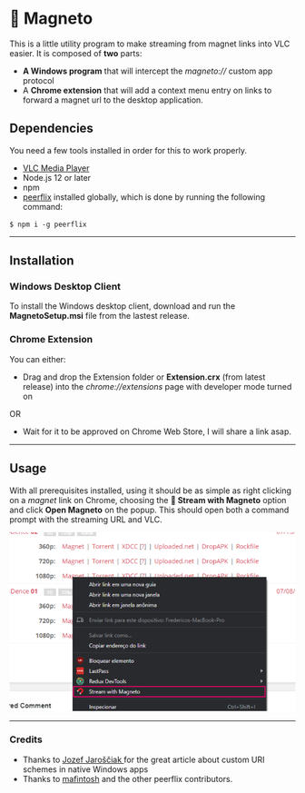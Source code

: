 # 🧲 Magneto 
This is a little utility program to make streaming from magnet links into VLC easier. It is composed of **two** parts:
- **A Windows program** that will intercept the *magneto://* custom app protocol
- A **Chrome extension** that will add a context menu entry on links to forward a magnet url to the desktop application.

## Dependencies
You need a few tools installed in order for this to work properly.
- [VLC Media Player](https://www.videolan.org/)
- Node.js 12 or later
- npm
- [peerflix](https://github.com/mafintosh/peerflix) installed globally, which is done by running the following command:
```
$ npm i -g peerflix
```
___
## Installation
### Windows Desktop Client
To install the Windows desktop client, download and run the **MagnetoSetup.msi** file from the lastest release.

### Chrome Extension
You can either:
- Drag and drop the Extension folder or **Extension.crx** (from latest release) into the *chrome://extensions* page with developer mode turned on

OR

- Wait for it to be approved on Chrome Web Store, I will share a link asap.
___
## Usage
With all prerequisites installed, using it should be as simple as right clicking on a *magnet* link on Chrome, choosing the **🧲 Stream with Magneto** option and click **Open Magneto** on the popup. This should open both a command prompt with the streaming URL and VLC.

<img src="./Extension/ss.png" />

____
### Credits
- Thanks to [Jozef Jaroščiak
](https://github.com/JozefJarosciak) for the great article about custom URI schemes in native Windows apps
- Thanks to [mafintosh](https://github.com/mafintosh) and the other peerflix contributors.
